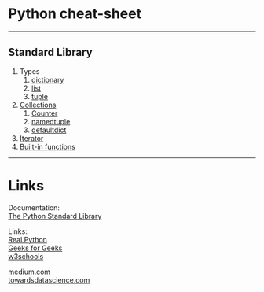 # Python cheat-sheet

---

## Standard Library
   1. Types
      1. [dictionary](Standard_Library/Types/dictionary.md)
      2. [list](Standard_Library/Types/list.md)
      3. [tuple](Standard_Library/Types/tuple.md)
   2. [Collections](Standard_Library/collections.md)
      1. [Counter](Standard_Library/collections/Counter.md)
      2. [namedtuple](Standard_Library/collections/namedtuple.md)
      3. [defaultdict](Standard_Library/collections/defaultdict.md)
   3. [Iterator](Standard_Library/iterator.md)
   4. [Built-in functions](Standard_Library/built-ins.md)

---

# Links

Documentation:  
[The Python Standard Library](https://docs.python.org/3/library/)

Links:   
[Real Python](https://realpython.com/)  
[Geeks for Geeks](https://www.geeksforgeeks.org/python-programming-language/?ref=shm)  
[w3schools](https://www.w3schools.com/python/default.asp)  
  
[medium.com](https://medium.com/)  
[towardsdatascience.com](https://towardsdatascience.com/)


